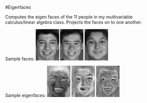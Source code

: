 #Eigenfaces

Computes the eigen faces of the 11 people in my multivariable calculus/linear algebra class. Projects the faces on to one another.

Sample faces:
![Face1](eigenfacesRichardson/eigenfacesRichardson/faces/b1.png)
![Face3](eigenfacesRichardson/eigenfacesRichardson/faces/b3.png)
![Face9](eigenfacesRichardson/eigenfacesRichardson/faces/b9.png)

Sample eigenfaces:
![EFace1](eigenfacesRichardson/eigenfacesRichardson/eigen/1.png)
![EFace3](eigenfacesRichardson/eigenfacesRichardson/eigen/3.png)
![EFace9](eigenfacesRichardson/eigenfacesRichardson/eigen/9.png)